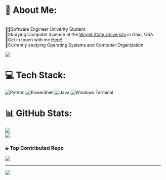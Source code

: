 # 💫 About Me:
<br>👩‍💻Software Engineer Univerity Student<br>🏫Studying Computer Science at the [Wright State University](https://www.wright.edu/degrees-and-programs/profile/computer-science) in Ohio, USA<br>🏡Get in touch with me [Here!](https://linktr.ee/hannahwysong)<br>💭Currently studying Operating Systems and Computer Organization

![](https://quotes-github-readme.vercel.app/api?type=horizontal&theme=tokyonight)
# 💻 Tech Stack:
![Python](https://img.shields.io/badge/python-3670A0?style=for-the-badge&logo=python&logoColor=ffdd54) ![PowerShell](https://img.shields.io/badge/PowerShell-%235391FE.svg?style=for-the-badge&logo=powershell&logoColor=white) ![Java](https://img.shields.io/badge/java-%23ED8B00.svg?style=for-the-badge&logo=openjdk&logoColor=white) ![Windows Terminal](https://img.shields.io/badge/Windows%20Terminal-%234D4D4D.svg?style=for-the-badge&logo=windows-terminal&logoColor=white)
# 📊 GitHub Stats:
![](https://github-readme-stats.vercel.app/api?username=hannahwysong&theme=dark&hide_border=false&include_all_commits=false&count_private=false)<br/>
![](https://github-readme-streak-stats.herokuapp.com/?user=hannahwysong&theme=dark&hide_border=false)<br/>




### 🔝 Top Contributed Repo
![](https://github-contributor-stats.vercel.app/api?username=hannahwysong&limit=5&theme=dark&combine_all_yearly_contributions=true)

---
[![](https://visitcount.itsvg.in/api?id=hannahwysong&icon=0&color=0)](https://visitcount.itsvg.in)

<!-- Proudly created with GPRM ( https://gprm.itsvg.in ) -->

